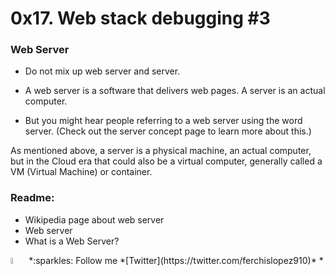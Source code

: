 # 0x17. Web stack debugging #3

### Web Server
- Do not mix up web server and server.

- A web server is a software that delivers web pages. A server is an actual computer.

- But you might hear people referring to a web server using the word server. (Check out the server concept page to learn more about this.)

As mentioned above, a server is a physical machine, an actual computer, but in the Cloud era that could also be a virtual computer, generally called a VM (Virtual Machine) or container.

### Readme:
- Wikipedia page about web server
- Web server
- What is a Web Server?

<p aling="center">
<a>
<img src="https://i.pinimg.com/originals/ba/46/c8/ba46c8090ccc536ef26c005f9f2fc404.gif" alt="Twitter" width=5% /></a>
*:sparkles: Follow me *[Twitter](https://twitter.com/ferchislopez910)*
*<p aling="center">